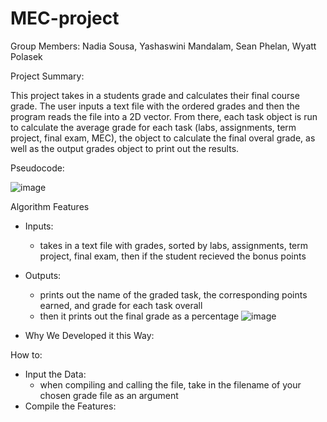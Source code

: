 # MEC-project

Group Members: Nadia Sousa, Yashaswini Mandalam, Sean Phelan, Wyatt Polasek


Project Summary:

This project takes in a students grade and calculates their final course grade. The user inputs a text file with the ordered grades and then the program reads the file into a 2D vector. From there, each task object is run to calculate the average grade for each task (labs, assignments, term project, final exam, MEC), the object to calculate the final overal grade, as well as the output grades object to print out the results.  


Pseudocode:

![image](https://user-images.githubusercontent.com/98436401/198358133-89c45b27-0eeb-40f3-af5b-e2e6ac608a7f.png)


Algorithm Features

* Inputs:
  * takes in a text file with grades, sorted by labs, assignments, term project, final exam, then if the student recieved the bonus points
* Outputs:
  * prints out the name of the graded task, the corresponding points earned, and grade for each task overall
  * then it prints out the final grade as a percentage
  ![image](https://user-images.githubusercontent.com/85038009/198420549-5778558b-4ddb-4456-9ce5-c1b31b8de103.png)

* Why We Developed it this Way:




How to:
* Input the Data:
  * when compiling and calling the file, take in the filename of your chosen grade file as an argument
* Compile the Features: 




